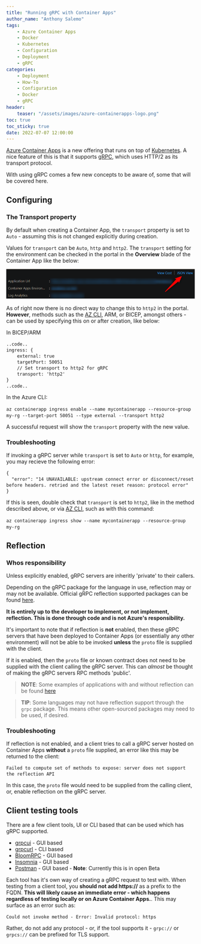 ```yaml
---
title: "Running gRPC with Container Apps"
author_name: "Anthony Salemo"
tags:
    - Azure Container Apps
    - Docker
    - Kubernetes
    - Configuration
    - Deployment
    - gRPC
categories:
    - Deployment    
    - How-To
    - Configuration
    - Docker
    - gRPC
header:
    teaser: "/assets/images/azure-containerapps-logo.png" 
toc: true
toc_sticky: true
date: 2022-07-07 12:00:00
---
```


[Azure Container Apps](https://docs.microsoft.com/en-us/azure/container-apps/overview) is a new offering that runs on top of [Kubernetes](https://kubernetes.io/docs/concepts/overview/what-is-kubernetes/). A nice feature of this is that it supports [gRPC](https://grpc.io/), which uses HTTP/2 as its transport protocol.

With using gRPC comes a few new concepts to be aware of, some that will be covered here. 

## Configuring
### The Transport property
By default when creating a Container App, the `transport` property is set to `Auto` - assuming this is not changed explicitly during creation. 

Values for `transport` can be `Auto`, `http` and `http2`. The `transport` setting for the environment can be checked in the portal in the **Overview** blade of the Container App like the below:

![Overview Blade](/media/2022/07/azure-grpc-blog-1.png)

As of right now there is no direct way to change this to `http2` in the portal. **However**, methods such as the [AZ CLI](https://docs.microsoft.com/en-us/cli/azure/containerapp/ingress?view=azure-cli-latest#az-containerapp-ingress-enable), ARM, or BICEP, amongst others - can be used by specifying this on or after creation, like below:

In BICEP/ARM
```arm
..code..
ingress: {
    external: true
    targetPort: 50051
    // Set transport to http2 for gRPC
    transport: 'http2'
}
..code..
```

In the Azure CLI:

`az containerapp ingress enable --name mycontainerapp --resource-group my-rg --target-port 50051 --type external --transport http2`

A successful request will show the `transport` property with the new value.

### Troubleshooting
If invoking a gRPC server while `transport` is set to `Auto` or `http`, for example, you may recieve the following error:

```
{
  "error": "14 UNAVAILABLE: upstream connect error or disconnect/reset before headers. retried and the latest reset reason: protocol error"
}
```

If this is seen, double check that `transport` is set to `http2`, like in the method described above, or via [AZ CLI](https://docs.microsoft.com/en-us/cli/azure/containerapp/ingress?view=azure-cli-latest#az-containerapp-ingress-show), such as with this command:

`az containerapp ingress show --name mycontainerapp --resource-group my-rg`

## Reflection
### Whos responsibility 
Unless explicitly enabled, gRPC servers are inheritly 'private' to their callers.

Depending on the gRPC package for the language in use, reflection may or may not be available. Official gRPC reflection supported packages can be found [here](https://github.com/grpc/grpc/blob/master/doc/server-reflection.md#known-implementations). 

**It is entirely up to the developer to implement, or not implement, reflection. This is done through code and is not Azure's responsibility.**

It's important to note that if reflection is **not** enabled, then these gRPC servers that have been deployed to Container Apps (or essentially any other environment) will not be able to be invoked **unless** the `proto` file is supplied with the client.

If it is enabled, then the `proto` file or known contract does not need to be supplied with the client calling the gRPC server. This can *almost* be thought of making the gRPC servers RPC methods 'public'. 

> **NOTE**: Some examples of applications with and without reflection can be found [here](https://github.com/azureossd/grpc-container-app-examples)

> **TIP**: Some languages may not have reflection support through the `grpc` package. This means other open-sourced packages may need to be used, if desired. 

### Troubleshooting
If reflection is not enabled, and a client tries to call a gRPC server hosted on Container Apps **without** a `proto` file supplied, an error like this may be returned to the client:

```
Failed to compute set of methods to expose: server does not support the reflection API
```

In this case, the `proto` file would need to be supplied from the calling client, or, enable reflection on the gRPC server.

## Client testing tools
There are a few client tools, UI or CLI based that can be used which has gRPC supported. 

- [grpcui](https://github.com/fullstorydev/grpcui#grpc-ui) - GUI based
- [grpcurl](https://github.com/fullstorydev/grpcurl#grpcurl) - CLI based
- [BloomRPC](https://github.com/bloomrpc/bloomrpc) - GUI based
- [Insomnia](https://docs.insomnia.rest/insomnia/grpc) - GUI based
- [Postman](https://www.postman.com/) - GUI based - **Note**: Currently this is in open Beta

Each tool has it's own way of creating a gRPC request to test with. When testing from a client tool, you **should not add https://** as a prefix to the FQDN. **This will likely cause an immediate error - which happens regardless of testing locally or on Azure Container Apps.**. This may surface as an error such as:

```
Could not invoke method - Error: Invalid protocol: https
```

Rather, do not add any protocol - or, if the tool supports it - `grpc://` or `grpcs://` can be prefixed for TLS support.




